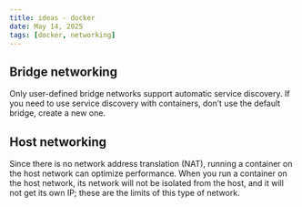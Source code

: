 ```yaml
---
title: ideas - docker
date: May 14, 2025
tags: [docker, networking]
---
```


Bridge networking
----
Only user-defined bridge networks support automatic service discovery. If you need to use service discovery with containers, don’t use the default bridge, create a new one.

Host networking
----
Since there is no network address translation (NAT), running a container on the host network can optimize performance. When you run a container on the host network, its network will not be isolated from the host, and it will not get its own IP; these are the limits of this type of network.
